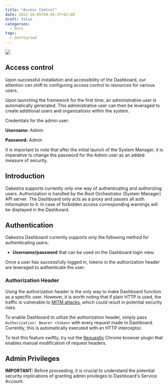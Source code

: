 ```yaml
---
title: "Access Control"
date: 2022-10-05T09:56:27+02:00
draft: false
categories:
  - Docs
tags:
  - GetStarted
---
```


![](/wiki-banner-help.png)

## Access control

Upon successful installation and accessibility of the Dashboard, our attention can shift to configuring 
access control to resources for various users.

Upon launching the framework for the first time, an administrative user is automatically generated. 
This administrative user can then be leveraged to create additional users and organizations within the system.

Credentials for the admin user: 

**Username:** Admin

**Password:** Admin

It is important to note that after the initial launch of the System Manager, 
it is imperative to change the password for the Admin user as an added measure of security.

## Introduction

Oakestra supports currently only one way of authenticating and authorizing users.
Authorization is handled by the Root Orchestrator (System Manager) API server.
The Dashboard only acts as a proxy and passes all auth information to it. 
In case of forbidden access corresponding warnings will be displayed in the Dashboard.

## Authentication

Oakestra Dashboard currently supports only the following method for authenticating users:

- **Username/password** that can be used on the Dashboard login view.

Once a user has successfully logged in, tokens in the authorization header are leveraged to authenticate the user.

### Authorization Header

Using the authorization header is the only way to make Dashboard function as a specific user. However, it is worth noting that if plain HTTP is used, the traffic is vulnerable to [MITM attacks](https://en.wikipedia.org/wiki/Man-in-the-middle_attack), which could result in potential security risks.

To enable Dashboard to utilize the authorization header, simply pass `Authorization: Bearer <token>` with every request made to Dashboard. Currently, this is automatically executed with an HTTP interceptor.

To test this feature swiftly, try out the [Requestly](https://chrome.google.com/webstore/detail/requestly-redirect-url-mo/mdnleldcmiljblolnjhpnblkcekpdkpa) Chrome browser plugin that enables manual modification of request headers.

## Admin Privileges

**IMPORTANT:** Before proceeding, it is crucial to understand the potential security implications of granting admin privileges to Dashboard's Service Account.

